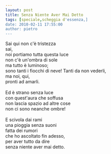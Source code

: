 ```yaml
---
layout: post
title: Senza Niente Aver Mai Detto
tags: [speciale,scheggia d'essenza,]
date: 2010-02-11 17:55:00
author: pietro
---
```

Sai qui non c'è tristezza<br/>sai,<br/>noi portiamo tutta questa luce<br/>non c'è un'ombra di sole<br/>ma tutto è luminoso;<br/>sono tanti i fiocchi di neve! Tanti da non vederli,<br/>ma noi, qui,<br/>pronti ad amarli.<br/><br/>Ed è strano senza luce<br/>con quest'aura che soffusa<br/>non lascia spazio ad altre cose<br/>non ci sono neanche ombre!<br/><br/>E scivola dai rami<br/>una pioggia senza suoni<br/>fatta dei rumori<br/>che ho ascoltato fin adesso,<br/>per aver tutto da dire<br/>senza niente aver mai detto.
